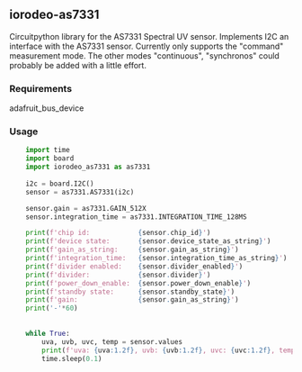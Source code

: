 ## iorodeo-as7331

Circuitpython library for the AS7331 Spectral UV sensor.  Implements I2C an
interface with the AS7331 sensor. Currently only supports the "command"
measurement mode.  The other modes "continuous", "synchronos" could probably be
added with a little effort.


### Requirements
adafruit\_bus\_device

### Usage

```python
    import time
    import board
    import iorodeo_as7331 as as7331
    
    i2c = board.I2C()
    sensor = as7331.AS7331(i2c)

    sensor.gain = as7331.GAIN_512X
    sensor.integration_time = as7331.INTEGRATION_TIME_128MS

    print(f'chip id:            {sensor.chip_id}')
    print(f'device state:       {sensor.device_state_as_string}')
    print(f'gain_as_string:     {sensor.gain_as_string}')
    print(f'integration_time:   {sensor.integration_time_as_string}')
    print(f'divider enabled:    {sensor.divider_enabled}')
    print(f'divider:            {sensor.divider}')
    print(f'power_down_enable:  {sensor.power_down_enable}')
    print(f'standby state:      {sensor.standby_state}')
    print(f'gain:               {sensor.gain_as_string}')
    print('-'*60)
    
    
    while True:
        uva, uvb, uvc, temp = sensor.values
        print(f'uva: {uva:1.2f}, uvb: {uvb:1.2f}, uvc: {uvc:1.2f}, temp: {temp:1.2f}')
        time.sleep(0.1)
    
```








